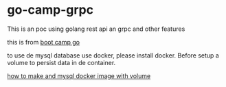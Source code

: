 # go-camp-grpc
This is an poc using golang  rest api an grpc and other features

this is  from [boot camp go](https://github.com/josnelihurt/golang-bootcamp/wiki/Final-Project)


to use de mysql database use docker, please install docker. Before  setup a volume to persist data in de container. 

[how to make and mysql docker image with volume](https://platzi.com/tutoriales/1432-docker/3268-como-crear-un-contenedor-con-docker-mysql-y-persistir-la-informacion/)

